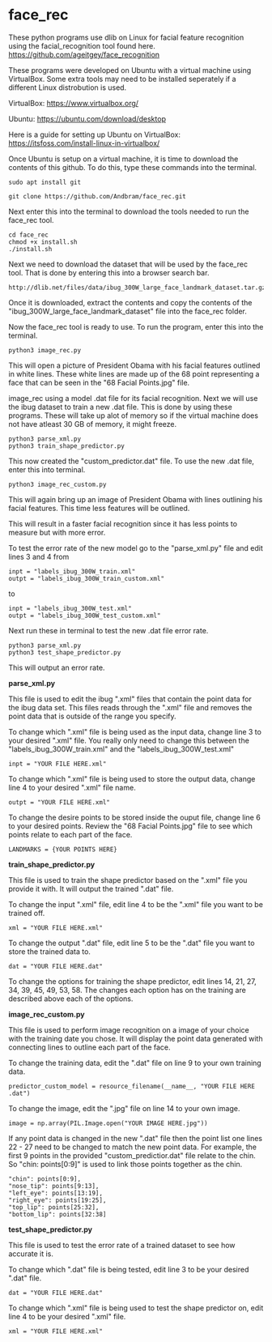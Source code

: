 # face_rec

These python programs use dlib on Linux for facial feature recognition using the facial_recognition tool found here.
https://github.com/ageitgey/face_recognition

These programs were developed on Ubuntu with a virtual machine using VirtualBox. Some extra tools may need to be installed seperately if a different Linux distrobution is used.

VirtualBox: https://www.virtualbox.org/

Ubuntu: https://ubuntu.com/download/desktop

Here is a guide for setting up Ubuntu on VirtualBox: https://itsfoss.com/install-linux-in-virtualbox/

Once Ubuntu is setup on a virtual machine, it is time to download the contents of this github. To do this, type these commands into the terminal.
```
sudo apt install git
```
```
git clone https://github.com/Andbram/face_rec.git
```

Next enter this into the terminal to download the tools needed to run the face_rec tool.
```
cd face_rec
chmod +x install.sh
./install.sh
```

Next we need to download the dataset that will be used by the face_rec tool. That is done by entering this into a browser search bar.
```
http://dlib.net/files/data/ibug_300W_large_face_landmark_dataset.tar.gz
```

Once it is downloaded, extract the contents and copy the contents of the "ibug_300W_large_face_landmark_dataset" file into the face_rec folder.

Now the face_rec tool is ready to use. To run the program, enter this into the terminal.
```
python3 image_rec.py
```

This will open a picture of President Obama with his facial features outlined in white lines. These white lines are made up of the 68 point representing a face that can be seen in the "68 Facial Points.jpg" file. 

image_rec using a model .dat  file for its facial recognition. Next we will use the ibug dataset to train a new .dat file. This is done by using these programs. These will take up alot of memory so if the virtual machine does not have atleast 30 GB of memory, it might freeze.
```
python3 parse_xml.py
python3 train_shape_predictor.py
```
This now created the "custom_predictor.dat" file. To use the new .dat file, enter this into terminal.
```
python3 image_rec_custom.py
```
This will again bring up an image of President Obama with lines outlining his facial features. This time less features will be outlined.

This will result in a faster facial recognition since it has less points to measure but with more error. 

To test the error rate of the new model go to the "parse_xml.py" file and edit lines 3 and 4 from
```
inpt = "labels_ibug_300W_train.xml"
outpt = "labels_ibug_300W_train_custom.xml"
```
to 
```
inpt = "labels_ibug_300W_test.xml"
outpt = "labels_ibug_300W_test_custom.xml"
```
Next run these in terminal to test the new .dat file error rate.
```
python3 parse_xml.py
python3 test_shape_predictor.py
```
This will output an error rate.

**parse_xml.py**

This file is used to edit the ibug ".xml" files that contain the point data for the ibug data set. This files reads through the ".xml" file and removes the point data that is outside of the range you specify.

To change which ".xml" file is being used as the input data, change line 3 to your desired ".xml" file. You really only need to change this between the "labels_ibug_300W_train.xml" and the "labels_ibug_300W_test.xml"
```
inpt = "YOUR FILE HERE.xml"
```

To change which ".xml" file is being used to store the output data, change line 4 to your desired ".xml" file name.
```
outpt = "YOUR FILE HERE.xml"
```

To change the desire points to be stored inside the ouput file, change line 6 to your desired points. Review the "68 Facial Points.jpg" file to see which points relate to each part of the face.
```
LANDMARKS = {YOUR POINTS HERE}
```

**train_shape_predictor.py**

This file is used to train the shape predictor based on the ".xml" file you provide it with. It will output the trained ".dat" file.

To change the input ".xml" file, edit line 4 to be the ".xml" file you want to be trained off.
```
xml = "YOUR FILE HERE.xml"
```

To change the output ".dat" file, edit line 5 to be the ".dat" file you want to store the trained data to.
```
dat = "YOUR FILE HERE.dat"
```

To change the options for training the shape predictor, edit lines 14, 21, 27, 34, 39, 45, 49, 53, 58. The changes each option has on the training are described above each of the options. 

**image_rec_custom.py**

This file is used to perform image recognition on a image of your choice with the training date you chose. It will display the point data generated with connecting lines to outline each part of the face.

To change the training data, edit the ".dat" file on line 9 to your own training data.
```
predictor_custom_model = resource_filename(__name__, "YOUR FILE HERE .dat")
```

To change the image, edit the ".jpg" file on line 14 to your own image.
```
image = np.array(PIL.Image.open("YOUR IMAGE HERE.jpg"))
```

If any point data is changed in the new ".dat" file then the point list one lines 22 - 27 need to be changed to match the new point data. For example, the first 9 points in the provided "custom_predictior.dat" file relate to the chin. So "chin: points[0:9]" is used to link those points together as the chin.
```
"chin": points[0:9], 
"nose_tip": points[9:13],
"left_eye": points[13:19], 
"right_eye": points[19:25],
"top_lip": points[25:32],
"bottom_lip": points[32:38]
```

**test_shape_predictor.py**

This file is used to test the error rate of a trained dataset to see how accurate it is.

To change which ".dat" file is being tested, edit line 3 to be your desired ".dat" file.
```
dat = "YOUR FILE HERE.dat"
```

To change which ".xml" file is being used to test the shape predictor on, edit line 4 to be your desired ".xml" file.
```
xml = "YOUR FILE HERE.xml"
```
